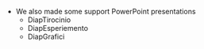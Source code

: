 - We also made some support PowerPoint presentations
    - DiapTirocinio
    - DiapEsperiemento
    - DiapGrafici
